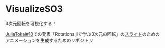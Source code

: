 # VisualizeSO3

3次元回転を可視化する！

[JuliaTokai#10](https://juliatokai.connpass.com/event/210961/)での発表「Rotations.jlで学ぶ3次元の回転」の[スライド](https://hackmd.io/@hyrodium/SkLSnyku_#/)のためのアニメーションを生成するためのリポジトリ
